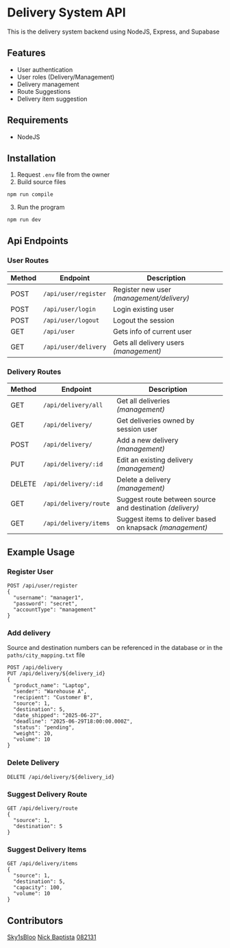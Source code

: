 # Delivery System API
This is the delivery system backend using NodeJS, Express, and Supabase

## Features
- User authentication
- User roles (Delivery/Management)
- Delivery management
- Route Suggestions
- Delivery item suggestion


## Requirements
 - NodeJS

## Installation
1. Request `.env` file from the owner
2. Build source files
```
npm run compile
```
3. Run the program
```
npm run dev
```

## Api Endpoints
### User Routes

| Method | Endpoint         | Description          |
|--------|------------------|----------------------|
| POST   | `/api/user/register` | Register new user *(management/delivery)* |
| POST   | `/api/user/login`    | Login existing user |
| POST   | `/api/user/logout`   | Logout the session  |
| GET    | `/api/user`          | Gets info of current user |
| GET    | `/api/user/delivery` | Gets all delivery users *(management)* |

### Delivery Routes

| Method | Endpoint                     | Description                     |
|--------|------------------------------|---------------------------------|
| GET    | `/api/delivery/all`          | Get all deliveries *(management)*    |
| GET    | `/api/delivery/`             | Get deliveries owned by session user |
| POST   | `/api/delivery/`             | Add a new delivery *(management)*    |
| PUT    | `/api/delivery/:id`          | Edit an existing delivery *(management)*       |
| DELETE | `/api/delivery/:id`          | Delete a delivery *(management)*               |
| GET    | `/api/delivery/route`        | Suggest route between source and destination *(delivery)* |
| GET    | `/api/delivery/items`        | Suggest items to deliver based on knapsack *(management)* |

## Example Usage

### Register User
```
POST /api/user/register
{
  "username": "manager1",
  "password": "secret",
  "accountType": "management"
}
```

### Add delivery
Source and destination numbers can be referenced in the database or in the `paths/city_mapping.txt` file
```
POST /api/delivery
PUT /api/delivery/${delivery_id}
{
  "product_name": "Laptop",
  "sender": "Warehouse A",
  "recipient": "Customer B",
  "source": 1,
  "destination": 5,
  "date_shipped": "2025-06-27",
  "deadline": "2025-06-29T18:00:00.000Z",
  "status": "pending",
  "weight": 20,
  "volume": 10
}
```

### Delete Delivery
```
DELETE /api/delivery/${delivery_id}
```

### Suggest Delivery Route
```
GET /api/delivery/route
{
  "source": 1,
  "destination": 5
}
```

### Suggest Delivery Items
```
GET /api/delivery/items
{
  "source": 1,
  "destination": 5,
  "capacity": 100,
  "volume": 10
}
```

## Contributors
[Sky1sBloo](https://github.com/Sky1sBloo)
[Nick Baptista](https://github.com/nckkrw)
[082131](https://github.com/082131)
